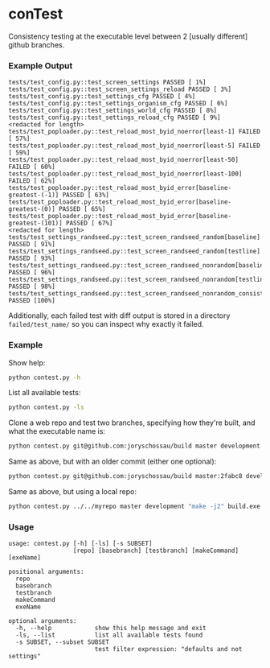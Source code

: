 # conTest
Consistency testing at the executable level between 2 [usually different] github branches.

### Example Output
```
tests/test_config.py::test_screen_settings PASSED [ 1%]
tests/test_config.py::test_screen_settings_reload PASSED [ 3%]
tests/test_config.py::test_settings_cfg PASSED [ 4%]
tests/test_config.py::test_settings_organism_cfg PASSED [ 6%]
tests/test_config.py::test_settings_world_cfg PASSED [ 8%]
tests/test_config.py::test_settings_reload_cfg PASSED [ 9%]
<redacted for length>
tests/test_poploader.py::test_reload_most_byid_noerror[least-1] FAILED [ 57%]
tests/test_poploader.py::test_reload_most_byid_noerror[least-5] FAILED [ 59%]
tests/test_poploader.py::test_reload_most_byid_noerror[least-50] FAILED [ 60%]
tests/test_poploader.py::test_reload_most_byid_noerror[least-100] FAILED [ 62%]
tests/test_poploader.py::test_reload_most_byid_error[baseline-greatest-(-1)] PASSED [ 63%]
tests/test_poploader.py::test_reload_most_byid_error[baseline-greatest-(0)] PASSED [ 65%]
tests/test_poploader.py::test_reload_most_byid_error[baseline-greatest-(101)] PASSED [ 67%]
<redacted for length>
tests/test_settings_randseed.py::test_screen_randseed_random[baseline] PASSED [ 91%]
tests/test_settings_randseed.py::test_screen_randseed_random[testline] PASSED [ 93%]
tests/test_settings_randseed.py::test_screen_randseed_nonrandom[baseline] PASSED [ 96%]
tests/test_settings_randseed.py::test_screen_randseed_nonrandom[testline] PASSED [ 98%]
tests/test_settings_randseed.py::test_screen_randseed_nonrandom_consistency PASSED [100%]
```

Additionally, each failed test with diff output is stored in a directory `failed/test_name/` so you can inspect why exactly it failed.

### Example
Show help:
```bash
python contest.py -h
```
List all available tests:
```bash
python contest.py -ls
```
Clone a web repo and test two branches, specifying how they're built, and what the executable name is:
```bash
python contest.py git@github.com:joryschossau/build master development "make -j2" build.exe
```
Same as above, but with an older commit (either one optional):
```bash
python contest.py git@github.com:joryschossau/build master:2fabc8 development:88acda "make -j2" build.exe
```
Same as above, but using a local repo:
```bash
python contest.py ../../myrepo master development "make -j2" build.exe
```

### Usage
```
usage: contest.py [-h] [-ls] [-s SUBSET]
                  [repo] [basebranch] [testbranch] [makeCommand] [exeName]

positional arguments:
  repo
  basebranch
  testbranch
  makeCommand
  exeName

optional arguments:
  -h, --help            show this help message and exit
  -ls, --list           list all available tests found
  -s SUBSET, --subset SUBSET
                        test filter expression: "defaults and not settings"
```
